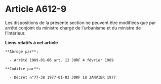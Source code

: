 # Article A612-9

Les dispositions de la présente section ne peuvent être modifiées que par arrêté conjoint du ministre chargé de l'urbanisme
et du ministre de l'intérieur.

**Liens relatifs à cet article**

	**Abrogé par**:

	  - Arrêté 1989-01-06 art. 12 JORF 4 février 1989

	**Codifié par**:

	  - Décret n°77-38 1977-01-03 JORF 18 JANVIER 1977
